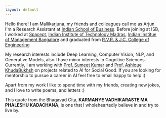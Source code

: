 ```yaml
---
layout: default
---
```


<!-- <img class="profile-picture" src="rosendal.jpg"> -->
<!-- <img class="profile-picture" src="arjun.jpeg"> -->


Hello there! I am Mallikarjuna, my friends and colleagues call me as Arjun. I'm a Research Assistant at [Indian School of Business](https://www.isb.edu/en.html). Before joining at ISB, I worked at [Spacept](https://spacept.com/), [Indian Institute of Technology Madras](https://www.iitm.ac.in/), [Indian Institue of Management Bangalore](https://www.iimb.ac.in/home) and graduated from [R.V.R. & J.C. College of Engineering](https://rvrjcce.ac.in/)

My research interests include Deep Learning, Computer Vision, NLP, and Generative Models, also I have minor interests in Cognitive Sciences. Currently, I am working with [Prof. Sumeet Kumar](https://sumeetkumar.in/) and [Prof. Ashique KhudaBukhsh](https://www.cs.cmu.edu/~akhudabu/) on projects related to AI for Social Good. If you are looking for mentorship to pursue a career in AI feel free to email happy to help :)

Apart from my work I like to spend time with my friends, creating new jokes, and I love to write poems, and letters :)


This quote from the Bhagavad Gita, **KARMANYE VADHIKARASTE MA PHALESHU KADACHANA**, is one that I wholeheartedly believe in and try to live by.
